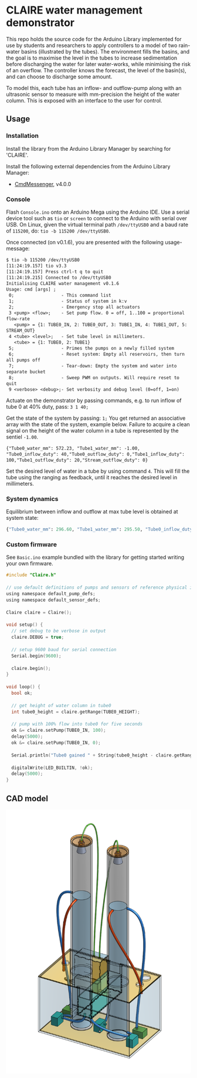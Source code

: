 # CLAIRE water management demonstrator
This repo holds the source code for the Arduino Library implemented for use by students and researchers to apply controllers to a model of two rain-water basins (illustrated by the tubes). 
The environment fills the basins, and the goal is to maximise the level in the tubes to increase sedimentation before discharging the water for later water-works, while minimising the risk of an overflow.
The controller knows the forecast, the level of the basin(s), and can choose to discharge some amount.

To model this, each tube has an inflow- and outflow-pump along with an ultrasonic sensor to measure with mm-precision the height of the water column. This is exposed with an interface to the user for control.

## Usage

### Installation
Install the library from the Arduino Library Manager by searching for 'CLAIRE'.

Install the following external dependencies from the Arduino Library Manager:
- [CmdMessenger](https://github.com/thijse/Arduino-CmdMessenger/), v4.0.0

### Console
Flash `Console.ino` onto an Arduino Mega using the Arduino IDE. Use a serial device tool such as `tio` or `screen` to connect to the Arduino with serial over USB. On Linux, given the virtual terminal path `/dev/ttyUSB0` and a baud rate of `115200`, do: `tio -b 115200 /dev/ttyUSB0`.

Once connected (on v0.1.6), you are presented with the following usage-message:
```
$ tio -b 115200 /dev/ttyUSB0
[11:24:19.157] tio v3.3
[11:24:19.157] Press ctrl-t q to quit
[11:24:19.215] Connected to /dev/ttyUSB0
Initialising CLAIRE water management v0.1.6
Usage: cmd [args] ;
 0;                  - This command list
 1;                  - Status of system in k:v
 2;                  - Emergency stop all actuators
 3 <pump> <flow>;    - Set pump flow. 0 = off, 1..100 = proportional flow-rate
   <pump> = {1: TUBE0_IN, 2: TUBE0_OUT, 3: TUBE1_IN, 4: TUBE1_OUT, 5: STREAM_OUT}
 4 <tube> <level>;   - Set tube level in millimeters.
   <tube> = {1: TUBE0, 2: TUBE1}
 5;                  - Primes the pumps on a newly filled system
 6;                  - Reset system: Empty all reservoirs, then turn all pumps off
 7;                  - Tear-down: Empty the system and water into separate bucket
 8;                  - Sweep PWM on outputs. Will require reset to quit
 9 <verbose> <debug>;- Set verbosity and debug level (0=off, 1=on)
```

Actuate on the demonstrator by passing commands, e.g. to run inflow of tube 0 at 40% duty, pass: `3 1 40;`

Get the state of the system by passing: `1;` You get returned an associative array with the state of the system, example below. Failure to acquire a clean signal on the height of the water column in a tube is represented by the sentiel `-1.00`.
```
{"Tube0_water_mm": 572.23, "Tube1_water_mm": -1.00, "Tube0_inflow_duty": 40,"Tube0_outflow_duty": 0,"Tube1_inflow_duty": 100,"Tube1_outflow_duty": 20,"Stream_outflow_duty": 0}
```

Set the desired level of water in a tube by using command `4`. This will fill the tube using the ranging as feedback, until it reaches the desired level in millimeters.

### System dynamics
Equilibrium between inflow and outflow at max tube level is obtained at system state:
```py
{"Tube0_water_mm": 296.60, "Tube1_water_mm": 295.50, "Tube0_inflow_duty": 100,"Tube0_outflow_duty": 30,"Tube1_inflow_duty": 100,"Tube1_outflow_duty": 30,"Stream_inflow_duty": 0,"Stream_outflow_duty": 0}

```

### Custom firmware

See `Basic.ino` example bundled with the library for getting started writing your own firmware.

```c
#include "Claire.h"

// use default definitions of pumps and sensors of reference physical implementation
using namespace default_pump_defs;
using namespace default_sensor_defs;

Claire claire = Claire();

void setup() {
  // set debug to be verbose in output
  claire.DEBUG = true;

  // setup 9600 baud for serial connection
  Serial.begin(9600);

  claire.begin();
}

void loop() {
  bool ok;
  
  // get height of water column in tube0
  int tube0_height = claire.getRange(TUBE0_HEIGHT);

  // pump with 100% flow into tube0 for five seconds
  ok &= claire.setPump(TUBE0_IN, 100);
  delay(5000);
  ok &= claire.setPump(TUBE0_IN, 0);

  Serial.println("Tube0 gained " + String(tube0_height - claire.getRange(TUBE0_HEIGHT)) + " mm of water");

  digitalWrite(LED_BUILTIN, !ok);
  delay(5000);
}
```

## CAD model
![CAD model of CLAIRE demonstrator v1](figures/cad-v1.png)
